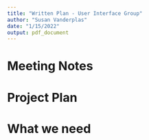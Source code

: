 ```yaml
---
title: "Written Plan - User Interface Group"
author: "Susan Vanderplas"
date: "1/15/2022"
output: pdf_document
---
```


# Meeting Notes

# Project Plan

# What we need

